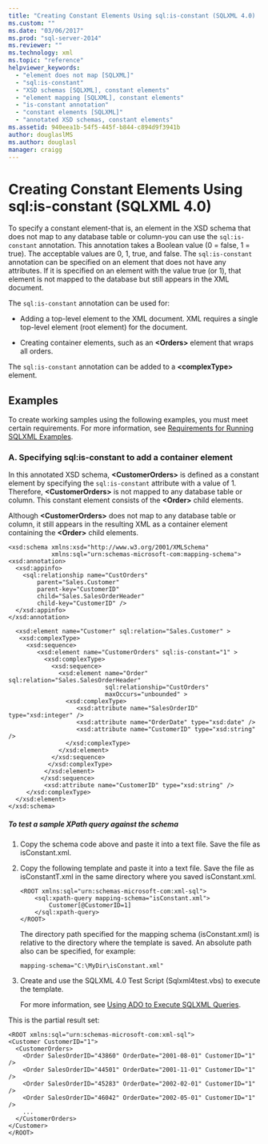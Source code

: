 ```yaml
---
title: "Creating Constant Elements Using sql:is-constant (SQLXML 4.0) | Microsoft Docs"
ms.custom: ""
ms.date: "03/06/2017"
ms.prod: "sql-server-2014"
ms.reviewer: ""
ms.technology: xml
ms.topic: "reference"
helpviewer_keywords: 
  - "element does not map [SQLXML]"
  - "sql:is-constant"
  - "XSD schemas [SQLXML], constant elements"
  - "element mapping [SQLXML], constant elements"
  - "is-constant annotation"
  - "constant elements [SQLXML]"
  - "annotated XSD schemas, constant elements"
ms.assetid: 940eea1b-54f5-445f-b844-c894d9f3941b
author: douglaslMS
ms.author: douglasl
manager: craigg
---
```

# Creating Constant Elements Using sql:is-constant (SQLXML 4.0)
  To specify a constant element-that is, an element in the XSD schema that does not map to any database table or column-you can use the `sql:is-constant` annotation. This annotation takes a Boolean value (0 = false, 1 = true). The acceptable values are 0, 1, true, and false. The `sql:is-constant` annotation can be specified on an element that does not have any attributes. If it is specified on an element with the value true (or 1), that element is not mapped to the database but still appears in the XML document.  
  
 The `sql:is-constant` annotation can be used for:  
  
-   Adding a top-level element to the XML document. XML requires a single top-level element (root element) for the document.  
  
-   Creating container elements, such as an **\<Orders>** element that wraps all orders.  
  
 The `sql:is-constant` annotation can be added to a **\<complexType>** element.  
  
## Examples  
 To create working samples using the following examples, you must meet certain requirements. For more information, see [Requirements for Running SQLXML Examples](../sqlxml/requirements-for-running-sqlxml-examples.md).  
  
### A. Specifying sql:is-constant to add a container element  
 In this annotated XSD schema, **\<CustomerOrders>** is defined as a constant element by specifying the `sql:is-constant` attribute with a value of 1. Therefore, **\<CustomerOrders>** is not mapped to any database table or column. This constant element consists of the **\<Order>** child elements.  
  
 Although **\<CustomerOrders>** does not map to any database table or column, it still appears in the resulting XML as a container element containing the **\<Order>** child elements.  
  
```  
<xsd:schema xmlns:xsd="http://www.w3.org/2001/XMLSchema"  
            xmlns:sql="urn:schemas-microsoft-com:mapping-schema">  
<xsd:annotation>  
  <xsd:appinfo>  
    <sql:relationship name="CustOrders"  
        parent="Sales.Customer"  
        parent-key="CustomerID"  
        child="Sales.SalesOrderHeader"  
        child-key="CustomerID" />  
  </xsd:appinfo>  
</xsd:annotation>  
  
  <xsd:element name="Customer" sql:relation="Sales.Customer" >  
   <xsd:complexType>  
     <xsd:sequence>  
        <xsd:element name="CustomerOrders" sql:is-constant="1" >  
          <xsd:complexType>  
            <xsd:sequence>  
              <xsd:element name="Order" sql:relation="Sales.SalesOrderHeader"  
                           sql:relationship="CustOrders"   
                           maxOccurs="unbounded" >  
                <xsd:complexType>  
                   <xsd:attribute name="SalesOrderID" type="xsd:integer" />  
                   <xsd:attribute name="OrderDate" type="xsd:date" />  
                   <xsd:attribute name="CustomerID" type="xsd:string" />  
                </xsd:complexType>  
              </xsd:element>  
            </xsd:sequence>  
           </xsd:complexType>  
          </xsd:element>  
         </xsd:sequence>  
          <xsd:attribute name="CustomerID" type="xsd:string" />  
     </xsd:complexType>  
  </xsd:element>  
</xsd:schema>  
```  
  
##### To test a sample XPath query against the schema  
  
1.  Copy the schema code above and paste it into a text file. Save the file as isConstant.xml.  
  
2.  Copy the following template and paste it into a text file. Save the file as isConstantT.xml in the same directory where you saved isConstant.xml.  
  
    ```  
    <ROOT xmlns:sql="urn:schemas-microsoft-com:xml-sql">  
        <sql:xpath-query mapping-schema="isConstant.xml">  
            Customer[@CustomerID=1]  
        </sql:xpath-query>  
    </ROOT>  
    ```  
  
     The directory path specified for the mapping schema (isConstant.xml) is relative to the directory where the template is saved. An absolute path also can be specified, for example:  
  
    ```  
    mapping-schema="C:\MyDir\isConstant.xml"  
    ```  
  
3.  Create and use the SQLXML 4.0 Test Script (Sqlxml4test.vbs) to execute the template.  
  
     For more information, see [Using ADO to Execute SQLXML Queries](../sqlxml/using-ado-to-execute-sqlxml-4-0-queries.md).  
  
 This is the partial result set:  
  
```  
<ROOT xmlns:sql="urn:schemas-microsoft-com:xml-sql">   
<Customer CustomerID="1">   
  <CustomerOrders>   
    <Order SalesOrderID="43860" OrderDate="2001-08-01" CustomerID="1" />   
    <Order SalesOrderID="44501" OrderDate="2001-11-01" CustomerID="1" />   
    <Order SalesOrderID="45283" OrderDate="2002-02-01" CustomerID="1" />   
    <Order SalesOrderID="46042" OrderDate="2002-05-01" CustomerID="1" />   
    ...  
  </CustomerOrders>   
</Customer>   
</ROOT>  
```  
  
  
